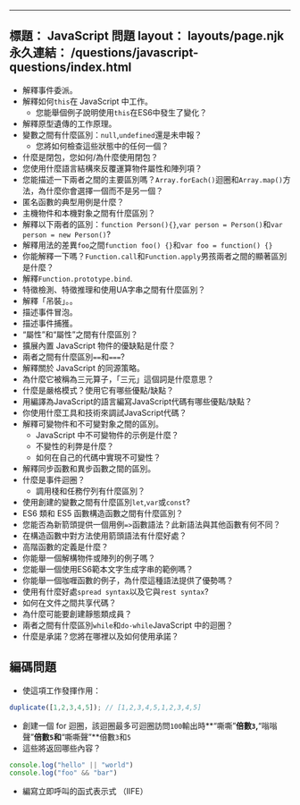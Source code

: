 ***

## 標題： JavaScript 問題&#xA;layout： layouts/page.njk&#xA;永久連結： /questions/javascript-questions/index.html

*   解釋事件委派。
*   解釋如何`this`在 JavaScript 中工作。
    *   您能舉個例子說明使用`this`在ES6中發生了變化？
*   解釋原型遺傳的工作原理。
*   變數之間有什麼區別：`null`,`undefined`還是未申報？
    *   您將如何檢查這些狀態中的任何一個？
*   什麼是閉包，您如何/為什麼使用閉包？
*   您使用什麼語言結構來反覆運算物件屬性和陣列項？
*   您能描述一下兩者之間的主要區別嗎？`Array.forEach()`迴圈和`Array.map()`方法，為什麼你會選擇一個而不是另一個？
*   匿名函數的典型用例是什麼？
*   主機物件和本機對象之間有什麼區別？
*   解釋以下兩者的區別：`function Person(){}`,`var person = Person()`和`var person = new Person()`?
*   解釋用法的差異`foo`之間`function foo() {}`和`var foo = function() {}`
*   你能解釋一下嗎？`Function.call`和`Function.apply`男孩兩者之間的顯著區別是什麼？
*   解釋`Function.prototype.bind`.
*   特徵檢測、特徵推理和使用UA字串之間有什麼區別？
*   解釋「吊裝」。。
*   描述事件冒泡。
*   描述事件捕獲。
*   “屬性”和“屬性”之間有什麼區別？
*   擴展內置 JavaScript 物件的優缺點是什麼？
*   兩者之間有什麼區別`==`和`===`?
*   解釋關於 JavaScript 的同源策略。
*   為什麼它被稱為三元算子，「三元」這個詞是什麼意思？
*   什麼是嚴格模式？使用它有哪些優點/缺點？
*   用編譯為JavaScript的語言編寫JavaScript代碼有哪些優點/缺點？
*   你使用什麼工具和技術來調試JavaScript代碼？
*   解釋可變物件和不可變對象之間的區別。
    *   JavaScript 中不可變物件的示例是什麼？
    *   不變性的利弊是什麼？
    *   如何在自己的代碼中實現不可變性？
*   解釋同步函數和異步函數之間的區別。
*   什麼是事件迴圈？
    *   調用棧和任務佇列有什麼區別？
*   使用創建的變數之間有什麼區別`let`,`var`或`const`?
*   ES6 類和 ES5 函數構造函數之間有什麼區別？
*   您能否為新箭頭提供一個用例`=>`函數語法？此新語法與其他函數有何不同？
*   在構造函數中對方法使用箭頭語法有什麼好處？
*   高階函數的定義是什麼？
*   你能舉一個解構物件或陣列的例子嗎？
*   您能舉一個使用ES6範本文字生成字串的範例嗎？
*   你能舉一個咖喱函數的例子，為什麼這種語法提供了優勢嗎？
*   使用有什麼好處`spread syntax`以及它與`rest syntax`?
*   如何在文件之間共享代碼？
*   為什麼可能要創建靜態類成員？
*   兩者之間有什麼區別`while`和`do-while`JavaScript 中的迴圈？
*   什麼是承諾？您將在哪裡以及如何使用承諾？

## 編碼問題

*   使這項工作發揮作用：

```javascript
duplicate([1,2,3,4,5]); // [1,2,3,4,5,1,2,3,4,5]
```

*   創建一個 for 迴圈，該迴圈最多可迴圈訪問`100`輸出時**“嘶嘶”**倍數`3`,**“嗡嗡聲”**倍數`5`和**“嘶嘶聲”**倍數`3`和`5`
*   這些將返回哪些內容？

```javascript
console.log("hello" || "world")
console.log("foo" && "bar")
```

*   編寫立即呼叫的函式表示式 （IIFE）
